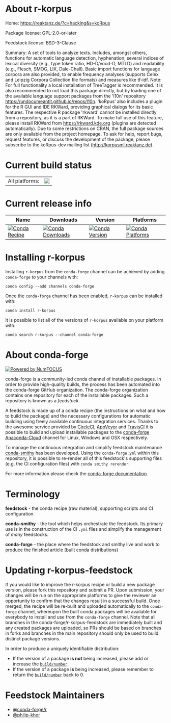About r-korpus
==============

Home: https://reaktanz.de/?c=hacking&s=koRpus

Package license: GPL-2.0-or-later

Feedstock license: BSD-3-Clause

Summary: A set of tools to analyze texts. Includes, amongst others, functions for automatic language detection, hyphenation, several indices of lexical diversity (e.g., type token ratio, HD-D/vocd-D, MTLD) and readability (e.g., Flesch, SMOG, LIX, Dale-Chall). Basic import functions for language corpora are also provided, to enable frequency analyses (supports Celex and Leipzig Corpora Collection file formats) and measures like tf-idf. Note: For full functionality a local installation of TreeTagger is recommended. It is also recommended to not load this package directly, but by loading one of the available language support packages from the 'l10n' repository <https://undocumeantit.github.io/repos/l10n>. 'koRpus' also includes a plugin for the R GUI and IDE RKWard, providing graphical dialogs for its basic features. The respective R package 'rkward' cannot be installed directly from a repository, as it is a part of RKWard. To make full use of this feature, please install RKWard from <https://rkward.kde.org> (plugins are detected automatically). Due to some restrictions on CRAN, the full package sources are only available from the project homepage. To ask for help, report bugs, request features, or discuss the development of the package, please subscribe to the koRpus-dev mailing list (<http://korpusml.reaktanz.de>).



Current build status
====================


<table><tr><td>All platforms:</td>
    <td>
      <a href="https://dev.azure.com/conda-forge/feedstock-builds/_build/latest?definitionId=7438&branchName=master">
        <img src="https://dev.azure.com/conda-forge/feedstock-builds/_apis/build/status/r-korpus-feedstock?branchName=master">
      </a>
    </td>
  </tr>
</table>

Current release info
====================

| Name | Downloads | Version | Platforms |
| --- | --- | --- | --- |
| [![Conda Recipe](https://img.shields.io/badge/recipe-r--korpus-green.svg)](https://anaconda.org/conda-forge/r-korpus) | [![Conda Downloads](https://img.shields.io/conda/dn/conda-forge/r-korpus.svg)](https://anaconda.org/conda-forge/r-korpus) | [![Conda Version](https://img.shields.io/conda/vn/conda-forge/r-korpus.svg)](https://anaconda.org/conda-forge/r-korpus) | [![Conda Platforms](https://img.shields.io/conda/pn/conda-forge/r-korpus.svg)](https://anaconda.org/conda-forge/r-korpus) |

Installing r-korpus
===================

Installing `r-korpus` from the `conda-forge` channel can be achieved by adding `conda-forge` to your channels with:

```
conda config --add channels conda-forge
```

Once the `conda-forge` channel has been enabled, `r-korpus` can be installed with:

```
conda install r-korpus
```

It is possible to list all of the versions of `r-korpus` available on your platform with:

```
conda search r-korpus --channel conda-forge
```


About conda-forge
=================

[![Powered by NumFOCUS](https://img.shields.io/badge/powered%20by-NumFOCUS-orange.svg?style=flat&colorA=E1523D&colorB=007D8A)](http://numfocus.org)

conda-forge is a community-led conda channel of installable packages.
In order to provide high-quality builds, the process has been automated into the
conda-forge GitHub organization. The conda-forge organization contains one repository
for each of the installable packages. Such a repository is known as a *feedstock*.

A feedstock is made up of a conda recipe (the instructions on what and how to build
the package) and the necessary configurations for automatic building using freely
available continuous integration services. Thanks to the awesome service provided by
[CircleCI](https://circleci.com/), [AppVeyor](https://www.appveyor.com/)
and [TravisCI](https://travis-ci.com/) it is possible to build and upload installable
packages to the [conda-forge](https://anaconda.org/conda-forge)
[Anaconda-Cloud](https://anaconda.org/) channel for Linux, Windows and OSX respectively.

To manage the continuous integration and simplify feedstock maintenance
[conda-smithy](https://github.com/conda-forge/conda-smithy) has been developed.
Using the ``conda-forge.yml`` within this repository, it is possible to re-render all of
this feedstock's supporting files (e.g. the CI configuration files) with ``conda smithy rerender``.

For more information please check the [conda-forge documentation](https://conda-forge.org/docs/).

Terminology
===========

**feedstock** - the conda recipe (raw material), supporting scripts and CI configuration.

**conda-smithy** - the tool which helps orchestrate the feedstock.
                   Its primary use is in the construction of the CI ``.yml`` files
                   and simplify the management of *many* feedstocks.

**conda-forge** - the place where the feedstock and smithy live and work to
                  produce the finished article (built conda distributions)


Updating r-korpus-feedstock
===========================

If you would like to improve the r-korpus recipe or build a new
package version, please fork this repository and submit a PR. Upon submission,
your changes will be run on the appropriate platforms to give the reviewer an
opportunity to confirm that the changes result in a successful build. Once
merged, the recipe will be re-built and uploaded automatically to the
`conda-forge` channel, whereupon the built conda packages will be available for
everybody to install and use from the `conda-forge` channel.
Note that all branches in the conda-forge/r-korpus-feedstock are
immediately built and any created packages are uploaded, so PRs should be based
on branches in forks and branches in the main repository should only be used to
build distinct package versions.

In order to produce a uniquely identifiable distribution:
 * If the version of a package **is not** being increased, please add or increase
   the [``build/number``](https://conda.io/docs/user-guide/tasks/build-packages/define-metadata.html#build-number-and-string).
 * If the version of a package **is** being increased, please remember to return
   the [``build/number``](https://conda.io/docs/user-guide/tasks/build-packages/define-metadata.html#build-number-and-string)
   back to 0.

Feedstock Maintainers
=====================

* [@conda-forge/r](https://github.com/conda-forge/r/)
* [@philip-khor](https://github.com/philip-khor/)

